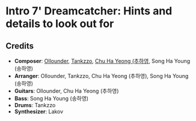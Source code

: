 # Intro 7' Dreamcatcher: Hints and details to look out for

## Credits

* **Composer**: [Ollounder](https://www.discogs.com/artist/6450665-Ollounder), [Tankzzo](https://www.discogs.com/artist/13855507-Tankzzo), [Chu Ha Yeong (추하영](https://www.discogs.com/artist/8101215-%EC%B6%94%ED%95%98%EC%98%81), Song Ha Young (송하영)
* **Arranger**: Ollounder, Tankzzo, Chu Ha Yeong (추하영), Song Ha Young (송하영)
* **Guitars**: Ollounder, Chu Ha Yeong (추하영)
* **Bass**: Song Ha Young (송하영)
* **Drums**: Tankzzo
* **Synthesizer**: Lakov
